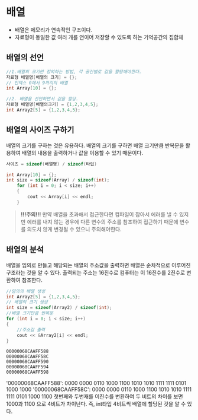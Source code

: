# 배열
- 배열은 메모리가 연속적인 구조이다. 
- 자료형이 동일한 값 여러 개를 연이어 저장할 수 있도록 하는 기억공간의 집합체
## 배열의 선언
```c
//1.배열의 크기만 정의하는 방법, 각 공간별로 값을 할당해야한다.
자료형 배열명[배열의 크기] = {}; 
// 인덱스 0에서 9까지의 배열
int Array[10] = {};

//2. 배열을 선언하면서 값을 할당.
자료형 배열명[배열의크기] = {1,2,3,4,5};
int Array2[5] = {1,2,3,4,5};
```

## 배열의 사이즈 구하기
배열의 크기를 구하는 것은 유용하다. 배열의 크기를 구하면 배열 크기만큼 반복문을 활용하여 배열의 내용을 출력하거나 값을 이용할 수 있기 때문이다.
```c
사이즈 = sizeof(배열명) / sizeof(타입)

int Array[10] = {};
int size = sizeof(Array) / sizeof(int); 
	for (int i = 0; i < size; i++)
	{
		cout << Array[i] << endl;
	}
```

>**!!!주의!!!**
만약 배열을 초과해서 접근한다면 컴파일이 잡아서 에러를 낼 수 있지만 에러를 내지 않는 경우에 다른 변수의 주소를 참조하여 접근하기 때문에 변수를 의도치 않게 변경될 수 있으니 주의해야한다.


## 배열의 분석
배열을 임의로 만들고 해당되는 배열의 주소값을 출력하면 배열은 순차적으로 이루어진 구조라는 것을 알 수 있다. 출력되는 주소는 16진수로 컴퓨터는 이 16진수를 2진수로 변환하여 참조한다.

```c
//임의의 배열 생성
int Array2[5] = {1,2,3,4,5};
// 배열의 크기 생성
int size = sizeof(Array2) / sizeof(int);
//배열 크기만큼 반복문
for (int i = 0; i < size; i++)
{
	//주소값 출력
	cout << &Array2[i] << endl;
}
```
```
00000068CAAFF588
00000068CAAFF58C
00000068CAAFF590
00000068CAAFF594
00000068CAAFF598
```

'00000068CAAFF588': 0000 0000 0110 1000 1100 1010 1010 1111 1111 0101 1000 1000 '00000068CAAFF58C': 0000 0000 0110 1000 1100 1010 1010 1111 1111 0101 1000 1100
첫번째와 두번재를 이진수를 변환하여 두 비트의 차이를 보면 1000과 1100 으로 4비트가 차이난다. 즉, int타입 4비트씩 배열에 할당된 것을 알 수 있다.